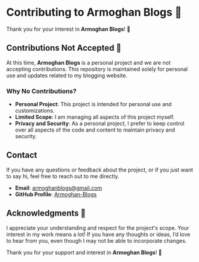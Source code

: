 # Contributing to Armoghan Blogs 🚀

Thank you for your interest in **Armoghan Blogs**! 🎉

## Contributions Not Accepted 🚫

At this time, **Armoghan Blogs** is a personal project and we are not accepting contributions. This repository is maintained solely for personal use and updates related to my blogging website.

### Why No Contributions?

- **Personal Project**: This project is intended for personal use and customizations.
- **Limited Scope**: I am managing all aspects of this project myself.
- **Privacy and Security**: As a personal project, I prefer to keep control over all aspects of the code and content to maintain privacy and security.

## Contact

If you have any questions or feedback about the project, or if you just want to say hi, feel free to reach out to me directly.
- **Email**: [armoghanblogs@gmail.com](mailto:armoghanblogs@gmail.com)
- **GitHub Profile**: [Armoghan-Blogs](https://github.com/Armoghan-Blogs)

## Acknowledgments 🙏

I appreciate your understanding and respect for the project's scope. Your interest in my work means a lot! If you have any thoughts or ideas, I’d love to hear from you, even though I may not be able to incorporate changes.

Thank you for your support and interest in **Armoghan Blogs**! 🚀